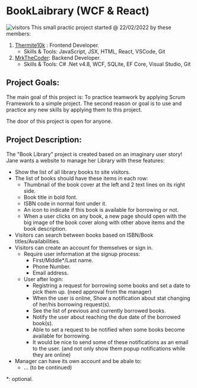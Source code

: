 # BookLaibrary (WCF & React)
![visitors](https://visitor-badge.glitch.me/badge?page_id=page.id&left_color=green&right_color=red)
This small practic project started @ 22/02/2022 by these members:
1. [Thermite10k](https://github.com/Thermite10k) : Frontend Developer.
   - Skills & Tools: JavaScript, JSX, HTML, React, VSCode, Git
2. [MrkTheCoder](https://github.com/MrkTheCoder): Backend Developer.
   - Skills & Tools: C# .Net v4.8, WCF, SQLite, EF Core, Visual Studio, Git

## Project Goals:
The main goal of this project is: To practice teamwork by applying Scrum Framework to a simple project. The second reason or goal is to use and practice any new skills by applying them to this project.

The door of this project is open for anyone.

## Project Description:
The "Book Library" project is created based on an imaginary user story! Jane wants a website to manage her Library with these features:

- Show the list of all library books to site visitors.
- The list of books should have these items in each row:
  - Thumbnail of the book cover at the left and 2 text lines on its right side.
  - Book title in bold font.
  - ISBN code in normal font under it.
  - An icon to indicate if this book is available for borrowing or not.
  - When a user clicks on any book, a new page should open with the big image of the book cover along with other above items and the book description.
- Visitors can search between books based on ISBN/Book titles/Availabilities.
- Visitors can create an account for themselves or sign in.
  - Require user information at the signup process:
    - First/Middle*/Last name.
    - Phone Number.
    - Email address.
  - User after login:
    - Registring a request for borrowing some books and set a date to pick them up. (need approval from the manager)
    - When the user is online, Show a notification about stat changing of her/his borrowing request(s).
    - See the list of previous and currently borrowed books.
    - Notify the user about reaching the due date of the borrowed book(s).
    - Able to set a request to be notified when some books become available for borrowing.
    - It would be nice to send some of these notifications as an email to the user. (and not only show them popup notifications while they are online)
- Manager can have its own account and be abale to:
  - ... (to be continued)

*: optional.
